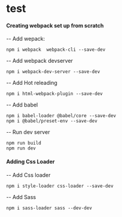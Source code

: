 # test

<h4>Creating webpack set up from scratch </h4>

-- Add wepack:
```
npm i webpack  webpack-cli --save-dev
```

-- Add webpack devserver
```
npm i webpack-dev-server --save-dev
```

-- Add Hot releading
```
npm i html-webpack-plugin --save-dev 
```
-- Add babel
```
npm i babel-loader @babel/core --save-dev
npm i @babel/preset-env --save-dev
```
-- Run dev server
```
npm run build
npm run dev
```

<h4> Adding Css Loader </h4>

-- Add Css loader
```
npm i style-loader css-loader --save-dev
```

-- Add Sass
```
npm i sass-loader sass --dev-dev
```

